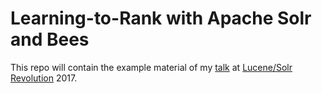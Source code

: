 
# Learning-to-Rank with Apache Solr and Bees

This repo will contain the example material of my [talk](http://sched.co/BAwI) at [Lucene/Solr Revolution](http://lucenerevolution.org) 2017.

